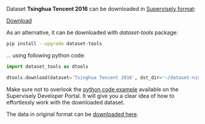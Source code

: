 Dataset **Tsinghua Tencent 2016** can be downloaded in [Supervisely format](https://developer.supervisely.com/api-references/supervisely-annotation-json-format):

 [Download](https://assets.supervisely.com/remote/eyJsaW5rIjogImZzOi8vYXNzZXRzLzM1MTBfVHNpbmdodWEgVGVuY2VudCAyMDE2L3RzaW5naHVhLXRlbmNlbnQtMjAxNi1EYXRhc2V0TmluamEudGFyIiwgInNpZyI6ICJ3WUV6OG1obFhhMkR5aXNuL2xJZzN0N1plL283MW1qUVdkQlJEUitLRmJJPSJ9)

As an alternative, it can be downloaded with *dataset-tools* package:
``` bash
pip install --upgrade dataset-tools
```

... using following python code:
``` python
import dataset_tools as dtools

dtools.download(dataset='Tsinghua Tencent 2016', dst_dir='~/dataset-ninja/')
```
Make sure not to overlook the [python code example](https://developer.supervisely.com/getting-started/python-sdk-tutorials/iterate-over-a-local-project) available on the Supervisely Developer Portal. It will give you a clear idea of how to effortlessly work with the downloaded dataset.

The data in original format can be [downloaded here](https://cg.cs.tsinghua.edu.cn/traffic-sign/data_model_code/data.zip).
